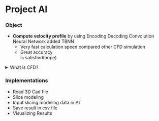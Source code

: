 # Project AI

### Object
* __Compute velocity profile__ by using Encoding Decoding Convolution Neural Network added TBNN
  * Very fast calculation speed compared other CFD simulation
  * Great accuracy  
is satisfied(hope)

<details>
  <summary>What is CFD?</summary>
  <div markdown="1">
    
    CFD is Computational Fulid Dynamics  
      
    In fuild dynamics,  
    general equations, called Navier-Stokes equations, can't be solved analytically.  
      
    So, we can have numerical solution only.  
    CFD solve ns-eqn to numerical analysis.
    One way operating CFD is FEM(Finite Element Method).  
    
    if you want more information about that,  
    <a href="https://en.wikipedia.org/wiki/Computational_fluid_dynamics" target="_blank>Visit</a>
    
  </div>
</details>

### Implementations
* Read 3D Cad file
* Slice modeling
* Input slicing modeling data in AI
* Save result in csv file
* Visualizing Results
